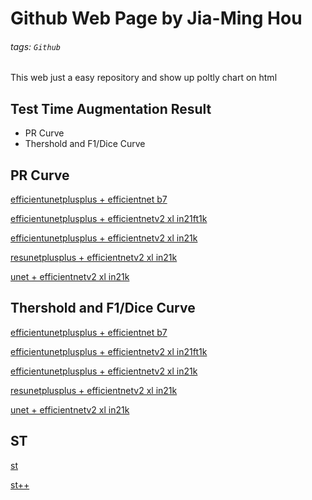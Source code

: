 # Github Web Page by Jia-Ming Hou
###### tags: `Github`

This web just a easy repository and
show up poltly chart on html


## Test Time Augmentation Result
* PR Curve
* Thershold and F1/Dice Curve


## PR Curve
[efficientunetplusplus + efficientnet b7](https://t110368027.github.io/plot/Full/efficientunetplusplus_efficientnet-b7_8/version_0/epoch=80-valid_avg_loss=0.1070-valid_f1_score=0.8930/pr)

[efficientunetplusplus + efficientnetv2 xl in21ft1k](https://t110368027.github.io/plot/Full/efficientunetplusplus_tu-tf_efficientnetv2_xl_in21ft1k_8/version_0/epoch=73-valid_avg_loss=0.1165-valid_f1_score=0.8837/pr)

[efficientunetplusplus + efficientnetv2 xl in21k](https://t110368027.github.io/plot/Full/efficientunetplusplus_tu-tf_efficientnetv2_xl_in21k_8/version_0/epoch=71-valid_avg_loss=0.1135-valid_f1_score=0.8868/pr)

[resunetplusplus + efficientnetv2 xl in21k](https://t110368027.github.io/plot/Full/resunetplusplus_tu-tf_efficientnetv2_xl_in21k_8/version_0/epoch=84-valid_avg_loss=0.1134-valid_f1_score=0.8871/pr)

[unet + efficientnetv2 xl in21k](https://t110368027.github.io/plot/Full/unet_tu-tf_efficientnetv2_xl_in21k_8/version_0/epoch=90-valid_avg_loss=0.1140-valid_f1_score=0.8870/pr)


## Thershold and F1/Dice Curve
[efficientunetplusplus + efficientnet b7](https://t110368027.github.io/plot/Full/efficientunetplusplus_efficientnet-b7_8/version_0/epoch=80-valid_avg_loss=0.1070-valid_f1_score=0.8930/th_f1)

[efficientunetplusplus + efficientnetv2 xl in21ft1k](https://t110368027.github.io/plot/Full/efficientunetplusplus_tu-tf_efficientnetv2_xl_in21ft1k_8/version_0/epoch=73-valid_avg_loss=0.1165-valid_f1_score=0.8837/th_f1)

[efficientunetplusplus + efficientnetv2 xl in21k](https://t110368027.github.io/plot/Full/efficientunetplusplus_tu-tf_efficientnetv2_xl_in21k_8/version_0/epoch=71-valid_avg_loss=0.1135-valid_f1_score=0.8868/th_f1)

[resunetplusplus + efficientnetv2 xl in21k](https://t110368027.github.io/plot/Full/resunetplusplus_tu-tf_efficientnetv2_xl_in21k_8/version_0/epoch=84-valid_avg_loss=0.1134-valid_f1_score=0.8871/th_f1)

[unet + efficientnetv2 xl in21k](https://t110368027.github.io/plot/Full/unet_tu-tf_efficientnetv2_xl_in21k_8/version_0/epoch=90-valid_avg_loss=0.1140-valid_f1_score=0.8870/th_f1)


## ST

[st](./st/ST/index.html)

[st++](./st/ST++/index.html)